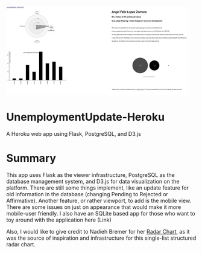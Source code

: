 ![UnemploymentUpdate-Heroku](thumbnail480x235.jpg?raw=true)

# UnemploymentUpdate-Heroku
A Heroku web app using Flask, PostgreSQL, and D3.js

# Summary
This app uses Flask as the viewer infrastructure, PostgreSQL as the database management system,
and D3.js for data visualization on the platform. There are still some things implement, like
an update feature for old information in the database (changing Pending to Rejected or Affirmative).
Another feature, or rather viewport, to add is the mobile view. There are some issues on just on appearance
that would make it more mobile-user friendly. I also have an SQLite based app for those who want to toy around
with the application here (Link)

Also, I would like to give credit to Nadieh Bremer for her [Radar Chart], as it was the source of inspiration 
and infrastructure for this single-list structured radar chart. 


[Radar Chart]: http://bl.ocks.org/nbremer/21746a9668ffdf6d8242
